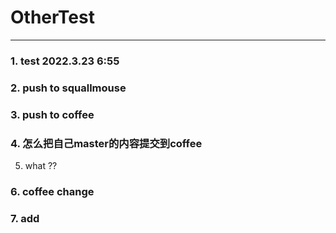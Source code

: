# OtherTest

---
### 1. test 2022.3.23   6:55
### 2. push to squallmouse

### 3. push to coffee 

### 4. 怎么把自己master的内容提交到coffee

5. what ?? 


### 6. coffee change

### 7. add

